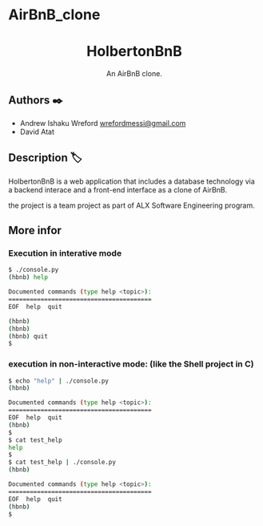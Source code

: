 # AirBnB_clone




<h1 align="center">HolbertonBnB</h1>
<p align="center">An AirBnB clone.</p>


## Authors :black_nib:

* Andrew Ishaku Wreford <wrefordmessi@gmail.com>
* David Atat


## Description :label:


HolbertonBnB is a web application that includes a database technology via a backend interace  and a front-end interface as a clone of AirBnB.

the project is a team project as part of ALX Software Engineering program.

## More infor
### Execution in interative mode 

```bash
$ ./console.py
(hbnb) help

Documented commands (type help <topic>):
========================================
EOF  help  quit

(hbnb)
(hbnb)
(hbnb) quit
$
```

### execution in non-interactive mode: (like the Shell project in C)


```bash
$ echo "help" | ./console.py
(hbnb)

Documented commands (type help <topic>):
========================================
EOF  help  quit
(hbnb)
$
$ cat test_help
help
$
$ cat test_help | ./console.py
(hbnb)

Documented commands (type help <topic>):
========================================
EOF  help  quit
(hbnb)
$
```



